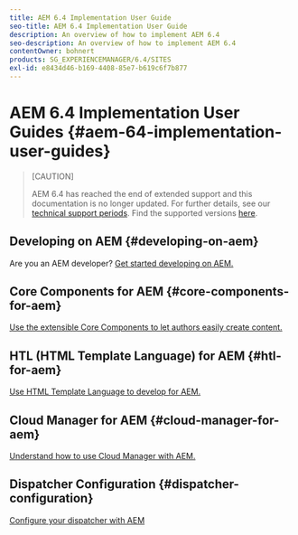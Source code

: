 ```yaml
---
title: AEM 6.4 Implementation User Guide
seo-title: AEM 6.4 Implementation User Guide
description: An overview of how to implement AEM 6.4
seo-description: An overview of how to implement AEM 6.4
contentOwner: bohnert
products: SG_EXPERIENCEMANAGER/6.4/SITES
exl-id: e8434d46-b169-4408-85e7-b619c6f7b877
---
```

# AEM 6.4 Implementation User Guides {#aem-64-implementation-user-guides}

>[CAUTION]
>
>AEM 6.4 has reached the end of extended support and this documentation is no longer updated. For further details, see our [technical support periods](https://helpx.adobe.com/support/programs/eol-matrix.html). Find the supported versions [here](https://experienceleague.adobe.com/docs/).

## Developing on AEM {#developing-on-aem}

Are you an AEM developer? [Get started developing on AEM.](/help/sites-developing/home.md)

## Core Components for AEM {#core-components-for-aem}

[Use the extensible Core Components to let authors easily create content.](https://experienceleague.adobe.com/docs/experience-manager-core-components/using/introduction.html)

## HTL (HTML Template Language) for AEM {#htl-for-aem}

[Use HTML Template Language to develop for AEM.](https://experienceleague.adobe.com/docs/experience-manager-htl/using/overview.html)

## Cloud Manager for AEM {#cloud-manager-for-aem}

[Understand how to use Cloud Manager with AEM.](https://experienceleague.adobe.com/docs/experience-manager-cloud-manager/using/introduction-to-cloud-manager.html?lang=en)

## Dispatcher Configuration {#dispatcher-configuration}

[Configure your dispatcher with AEM](https://experienceleague.adobe.com/docs/experience-manager-dispatcher/using/dispatcher.html)
